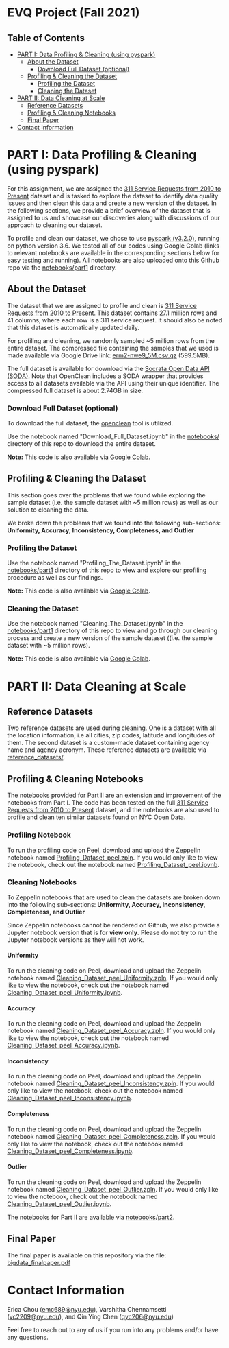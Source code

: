 # EVQ Project (Fall 2021)

## Table of Contents
* [PART I: Data Profiling & Cleaning (using pyspark)](#part-i-data-profiling--cleaning-using-pyspark)
    * [About the Dataset](#about-the-dataset)
        * [Download Full Dataset (optional)](#download-full-dataset-optional)
    * [Profiling & Cleaning the Dataset](#profiling--cleaning-the-dataset)
        * [Profiling the Dataset](#profiling-the-dataset)
        * [Cleaning the Dataset](#cleaning-the-dataset)
* [PART II: Data Cleaning at Scale](#part-ii-data-cleaning-at-scale)
    * [Reference Datasets](#reference-datasets)
    * [Profiling & Cleaning Notebooks](#profiling--cleaning-notebooks)
    * [Final Paper](#final-paper)
* [Contact Information](#contact-information)


# PART I: Data Profiling & Cleaning (using pyspark)

For this assignment, we are assigned the [311 Service Requests from 2010 to Present](https://data.cityofnewyork.us/Social-Services/311-Service-Requests-from-2010-to-Present/erm2-nwe9) dataset and is tasked to explore the dataset to identify data quality issues and then clean this data and create a new version of the dataset. In the following sections, we provide a brief overview of the dataset that is assigned to us and showcase our discoveries along with discussions of our approach to cleaning our dataset. 

To profile and clean our dataset, we chose to use [pyspark (v3.2.0)](https://spark.apache.org/docs/latest/api/python/getting_started/install.html), running on python version 3.6. We tested all of our codes using Google Colab (links to relevant notebooks are available in the corresponding sections below for easy testing and running). All notebooks are also uploaded onto this Github repo via the [notebooks/part1](https://github.com/qyc206/evq_big_data_project/tree/main/notebooks/part1) directory.

## About the Dataset

The dataset that we are assigned to profile and clean is [311 Service Requests from 2010 to Present](https://data.cityofnewyork.us/Social-Services/311-Service-Requests-from-2010-to-Present/erm2-nwe9). This dataset contains 27.1 million rows and 41 columns, where each row is a 311 service request. It should also be noted that this dataset is automatically updated daily.

For profiling and cleaning, we randomly sampled ~5 million rows from the entire dataset. The compressed file containing the samples that we used is made available via Google Drive link: [erm2-nwe9_5M.csv.gz](https://drive.google.com/file/d/12pLI--cbQ-wTHjiDbiCdghYMDBUthQGf/view?usp=sharing) (599.5MB). 

The full dataset is available for download via the [Socrata Open Data API (SODA)](https://dev.socrata.com/). Note that OpenClean includes a SODA wrapper that provides access to all datasets available via the API using their unique identifier. The compressed full dataset is about 2.74GB in size. 

### Download Full Dataset (optional)

To download the full dataset, the [openclean](https://github.com/VIDA-NYU/openclean) tool is utilized. 

Use the notebook named "Download_Full_Dataset.ipynb" in the [notebooks/](https://github.com/qyc206/evq_big_data_project/tree/main/notebooks) directory of this repo to download the entire dataset.

**Note:** This code is also available via [Google Colab](https://colab.research.google.com/drive/1Xy7rwx-p3Rjef4T5CoWoTGW2KKaVCBKP?usp=sharing).

## Profiling & Cleaning the Dataset

This section goes over the problems that we found while exploring the sample dataset (i.e. the sample dataset with ~5 million rows) as well as our solution to cleaning the data. 

We broke down the problems that we found into the following sub-sections: 
**Uniformity, Accuracy, Inconsistency, Completeness, and Outlier**

### Profiling the Dataset

Use the notebook named "Profiling_The_Dataset.ipynb" in the [notebooks/part1](https://github.com/qyc206/evq_big_data_project/tree/main/notebooks/part1) directory of this repo to view and explore our profiling procedure as well as our findings. 

**Note:** This code is also available via [Google Colab](https://colab.research.google.com/drive/1tk30gvS2qUptfBQTvsF68EuFWKPbwWY_?usp=sharing).

### Cleaning the Dataset

Use the notebook named "Cleaning_The_Dataset.ipynb" in the [notebooks/part1](https://github.com/qyc206/evq_big_data_project/tree/main/notebooks/part1) directory of this repo to view and go through our cleaning process and create a new version of the sample dataset ((i.e. the sample dataset with ~5 million rows).

**Note:** This code is also available via [Google Colab](https://colab.research.google.com/drive/1_EYqXb2oN889RPqRc8jwQaWygmpzKBiF?usp=sharing).


# PART II: Data Cleaning at Scale

## Reference Datasets

Two reference datasets are used during cleaning. One is a dataset with all the location information, i.e all cities, zip codes, latitude and longitudes of them. The second dataset is a custom-made dataset containing agency name and agency acronym. These reference datasets are available via [reference_datasets/](https://github.com/qyc206/evq_big_data_project/tree/main/reference_datasets).

## Profiling & Cleaning Notebooks

The notebooks provided for Part II are an extension and improvement of the notebooks from Part I. The code has been tested on the full [311 Service Requests from 2010 to Present](https://data.cityofnewyork.us/Social-Services/311-Service-Requests-from-2010-to-Present/erm2-nwe9) dataset, and the notebooks are also used to profile and clean ten similar datasets found on NYC Open Data.

### Profiling Notebook

To run the profiling code on Peel, download and upload the Zeppelin notebook named [Profiling_Dataset_peel.zpln](https://github.com/qyc206/evq_big_data_project/blob/main/notebooks/part2/Profiling_Dataset_peel.zpln). If you would only like to view the notebook, check out the notebook named [Profiling_Dataset_peel.ipynb](https://github.com/qyc206/evq_big_data_project/blob/main/notebooks/part2/Profiling_Dataset_peel.ipynb).

### Cleaning Notebooks

To Zeppelin notebooks that are used to clean the datasets are broken down into the following sub-sections: **Uniformity, Accuracy, Inconsistency, Completeness, and Outlier**

Since Zeppelin notebooks cannot be rendered on Github, we also provide a Jupyter notebook version that is for **view only**. Please do not try to run the Jupyter  notebook versions as they will not work.

#### Uniformity

To run the cleaning code on Peel, download and upload the Zeppelin notebook named [Cleaning_Dataset_peel_Uniformity.zpln](https://github.com/qyc206/evq_big_data_project/blob/main/notebooks/part2/Cleaning_Dataset_peel_Uniformity.zpln). If you would only like to view the notebook, check out the notebook named [Cleaning_Dataset_peel_Uniformity.ipynb](https://github.com/qyc206/evq_big_data_project/blob/main/notebooks/part2/Cleaning_Dataset_peel_Uniformity.ipynb).

#### Accuracy

To run the cleaning code on Peel, download and upload the Zeppelin notebook named [Cleaning_Dataset_peel_Accuracy.zpln](https://github.com/qyc206/evq_big_data_project/blob/main/notebooks/part2/Cleaning_Dataset_peel_Accuracy.zpln). If you would only like to view the notebook, check out the notebook named [Cleaning_Dataset_peel_Accuracy.ipynb](https://github.com/qyc206/evq_big_data_project/blob/main/notebooks/part2/Cleaning_Dataset_peel_Accuracy.ipynb).

#### Inconsistency

To run the cleaning code on Peel, download and upload the Zeppelin notebook named [Cleaning_Dataset_peel_Inconsistency.zpln](https://github.com/qyc206/evq_big_data_project/blob/main/notebooks/part2/Cleaning_Dataset_peel_Inconsistency.zpln). If you would only like to view the notebook, check out the notebook named [Cleaning_Dataset_peel_Inconsistency.ipynb](https://github.com/qyc206/evq_big_data_project/blob/main/notebooks/part2/Cleaning_Dataset_peel_Inconsistency.ipynb).

#### Completeness

To run the cleaning code on Peel, download and upload the Zeppelin notebook named [Cleaning_Dataset_peel_Completeness.zpln](https://github.com/qyc206/evq_big_data_project/blob/main/notebooks/part2/Cleaning_Dataset_peel_Completeness.zpln). If you would only like to view the notebook, check out the notebook named [Cleaning_Dataset_peel_Completeness.ipynb](https://github.com/qyc206/evq_big_data_project/blob/main/notebooks/part2/Cleaning_Dataset_peel_Completeness.ipynb).

#### Outlier

To run the cleaning code on Peel, download and upload the Zeppelin notebook named [Cleaning_Dataset_peel_Outlier.zpln](https://github.com/qyc206/evq_big_data_project/blob/main/notebooks/part2/Cleaning_Dataset_peel_Outlier.zpln). If you would only like to view the notebook, check out the notebook named [Cleaning_Dataset_peel_Outlier.ipynb](https://github.com/qyc206/evq_big_data_project/blob/main/notebooks/part2/Cleaning_Dataset_peel_Outlier.ipynb).


The notebooks for Part II are available via [notebooks/part2](https://github.com/qyc206/evq_big_data_project/tree/main/notebooks/part2).

## Final Paper

The final paper is available on this repository via the file: [bigdata_finalpaper.pdf](https://github.com/qyc206/evq_big_data_project/blob/main/bigdata_finalpaper.pdf)

# Contact Information

Erica Chou (emc689@nyu.edu), Varshitha Chennamsetti (vc2209@nyu.edu), and Qin Ying Chen (qyc206@nyu.edu)

Feel free to reach out to any of us if you run into any problems and/or have any questions.  

